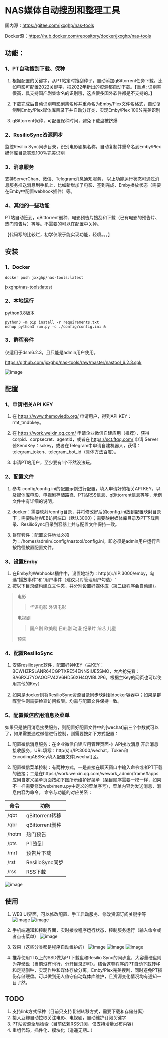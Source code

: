 # NAS媒体自动搜刮和整理工具

国内源：https://gitee.com/jxxghp/nas-tools

Docker源：https://hub.docker.com/repository/docker/jxxghp/nas-tools

## 功能：
### 1、PT自动搜刮下载、保种
1) 根据配置的关键字，从PT站定时搜刮种子，自动添加qBittorrent任务下载。比如电影可配置2022关键字，把2022年新出的资源都自动下载。【重点: 识别率很高，具支持国产剧集命名的识别哦，这点很多国外软件都是不支持的。】

2) 下载完成后自动识别电影剧集名称并重命名为Emby/Plex文件名格式，自动复制到Emby/Plex媒体库目录下并自动分好类，实现Emby/Plex 100%完美识别

3) qBittorrent保种，可配置保种时间，避免下载盘被挤爆

### 2、ResilioSync资源同步
监控Resilio Sync同步目录，识别电影剧集名称，自动复制并重命名到Emby/Plex媒体库目录实现100%完美识别

### 3、消息服务
支持ServerChan、微信、Telegram消息通知服务， 以上功能运行状态可通过消息服务推送消息到手机上，比如新增加了电影、签到完成、Emby播放状态（需要在Emby中配置webhook插件）等。

### 4、其他的一些功能
PT站自动签到，qBittorrent删种、电影预告片搜刮和下载（已有电影的预告片、热门预告片）等等。不需要的可以在配置中关掉。


【代码写的比较烂，初学仅限于能实现功能，轻喷。。。】


## 安装
### 1、Docker
```
docker push jxxghp/nas-tools:latest
```
[jxxghp/nas-tools:latest](https://hub.docker.com/repository/docker/jxxghp/nas-tools)

### 2、本地运行
python3.8版本
```
python3 -m pip install -r requirements.txt
nohup python3 run.py -c ./config/config.ini & 
```

### 3、群晖套件
仅适用于dsm6.2.3，且只能是admin用户使用。

https://github.com/jxxghp/nas-tools/raw/master/nastool_6.2.3.spk

![image](https://user-images.githubusercontent.com/51039935/153745028-3a9b7e9a-0404-45c0-9674-1763e272c005.png)


## 配置
### 1、申请相关API KEY
1) 在 https://www.themoviedb.org/ 申请用户，得到API KEY：rmt_tmdbkey。

2) 在 https://work.weixin.qq.com/ 申请企业微信自建应用（推荐），获得corpid、corpsecret、agentid，或者在 https://sct.ftqq.com/ 申请 Server酱SendKey：sckey，或者在Telegram中申请自建机器人，获得：telegram_token、telegram_bot_id（具体方法百度）。

3) 申请PT站用户，至少要有1个不然没法玩。

### 2、配置文件
1) 参考 config/config.ini的配置示例进行配置，填入申请好的相关API KEY，以及媒体库电影、电视剧存储路径、PT站RSS信息、qBittorrent信息等等，示例文件中有详细的说明。

2) docker：需要映射/config目录，并将修改好后的config.ini放到配置映射目录下；需要映射WEB访问端口（默认3000）；需要映射媒体库目录及PT下载目录、ResilioSync目录到容器上并与配置文件保持一致。
   
3) 群晖套件：配置文件地址必须为：/homes/admin/.config/nastool/config.ini，即必须是admin用户运行且按路径放置配置文件。

### 3、设置Emby
1) 在Emby的Webhooks插件中，设置地址为：http(s)://IP:3000/emby，勾选“播放事件”和“用户事件（建议只对管理用户勾选）“
2) 按以下目录结构建立文件夹，并分别设置好媒体库（第二级程序会自动建）。
> 电影
>> 华语电影
>> 外语电影
> 
> 电视剧
>> 国产剧
>> 欧美剧
>> 日韩剧
>> 动漫
>> 纪录片
>> 综艺
>> 儿童
> 
> 预告

### 4、配置ResilioSync
1) 安装resiliosync软件，配置好神KEY（主KEY：BCWHZRSLANR64CGPTXRE54ENNSIUE5SMO，大片抢先看：BA6RXJ7YOAOOFV42V6HD56XH4QVIBL2P6，根据主Key的网页也可以使用其他的Key）
   
2) 如果是docker则将ResilioSync资源目录同步映射到docker容器中；如果是群晖套件则需要检查访问权限。均需与配置文件保持一致。

### 5、配置微信应用消息及菜单
如果只是使用消息接受服务，则配置好配置文件中的[wechat]前三个参数就可以了，如果需要通过微信进行控制，则需要按如下方式配置：
1) 配置微信消息服务：在企业微信自建应用管理页面-》API接收消息 开启消息接收服务，URL填写：http(s)://IP:3000/wechat，Token和EncodingAESKey填入配置文件[wechat]区。
   
2) 配置微信菜单控制：有两种方式，一是直接在聊天窗口中输入命令或者PT下载的链接；二是在https://work.weixin.qq.com/wework_admin/frame#apps 应用自定义菜单页面按如下图所示维护好菜单（条目顺序需要一模一样，如果不一样需要修改web/menu.py中定义的菜单序号），菜单内容为发送消息，消息内容为命令。
命令与功能的对应关系： 
   
|  命令   | 功能  |
|  ----  | ----  |
| /qbt  | qBittorrent转移 |
| /qbr  | qBittorrent删种 |
| /hotm  | 热门预告 |
| /pts | PT签到 |
| /mrt  | 预告片下载 |
| /rst  | ResilioSync同步 |
| /rss  | RSS下载 |

![image](https://user-images.githubusercontent.com/51039935/153850570-b97a2bbc-0961-44d8-85e6-bd5f6215e4a4.png)


## 使用
1) WEB UI界面，可以修改配置、手工启动服务、修改资源订阅关键字等
![image](https://user-images.githubusercontent.com/51039935/153804911-0f470480-e250-42e9-a06f-2c2a7e0de627.png)
![image](https://user-images.githubusercontent.com/51039935/153804992-9d7c6dc3-8f6f-47f3-8f46-14ccd33d9542.png)


2) 手机端通知和控制界面，实时接收程序运行状态，控制服务运行（输入命令或者点击菜单）
![image](https://user-images.githubusercontent.com/51039935/151723777-14eb0252-4838-4bdb-9089-75393e6af277.png)

3) 效果（这些分类都是程序自动维护的）
![image](https://user-images.githubusercontent.com/51039935/153733308-498fd68c-4a24-4238-820d-10a1cd1025d1.png)
![image](https://user-images.githubusercontent.com/51039935/151723518-5ee68798-bd24-459a-b99f-43ebe27857e7.png)
![image](https://user-images.githubusercontent.com/51039935/153847136-fee22815-4f89-443a-bac1-617d903cde68.png)

4) 推荐使用1T以上的SSD做为PT下载盘和Resilio Sync的同步盘，大容量硬盘则为存储盘（当前没有也行，分开目录即可）。结合这套程序的PT自动下载转移和定期删种，实现作种和媒体存放分离，Emby/Plex完美搜刮，同时避免PT损伤存储硬盘。可以做到无人值守自动媒体库维护，且资源变化情况均有通知一目了然。


## TODO
1) 支持link方式保种（目前只支持复制转移方式，需要下载和存储分离）
2) 接入豆瓣自动拉取关注电影、电视剧，自动维护订阅关键字
3) PT站资源全局检索（目前依赖RSS订阅，仅支持增量发布内容）
4) 重组代码，插件化、模块化（遥遥无期...）
